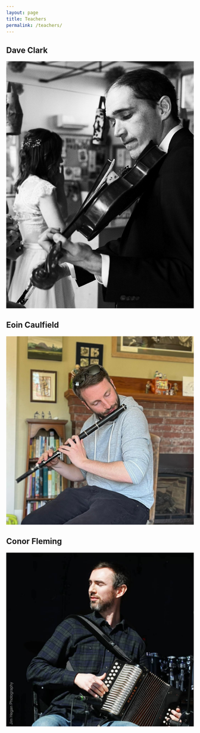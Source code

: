 ```yaml
---
layout: page
title: Teachers
permalink: /teachers/
---
```


## Dave Clark
![Dave Clark](assets/img/dave.jpg)

## Eoin Caulfield
![Eoin Caulfield](assets/img/eoin.jpg)

## Conor Fleming
![Conor Fleming (credit Jim Hegan Photography)](assets/img/conor.jpg)



